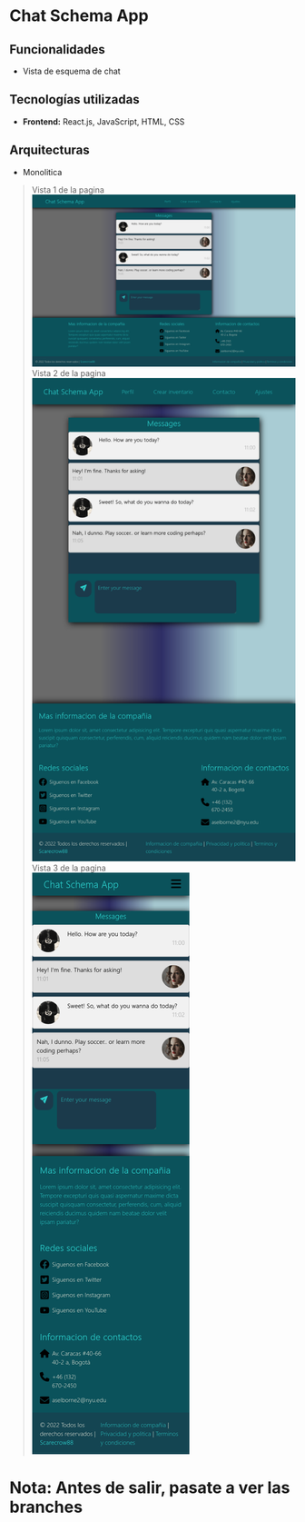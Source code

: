 # Chat Schema App
## Funcionalidades
- Vista de esquema de chat
## Tecnologías utilizadas
- **Frontend:** React.js, JavaScript, HTML, CSS
## Arquitecturas
- Monolitica
> Vista 1 de la pagina <br>
![Logo](assets/Capture1.png) <br>
> Vista 2 de la pagina <br>
![Logo](assets/Capture2.png) <br>
> Vista 3 de la pagina <br>
![Logo](assets/Capture3.png) <br>
# **Nota:** Antes de salir, pasate a ver las branches